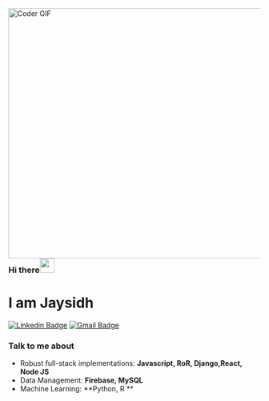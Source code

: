 <img align="left" src="https://media.giphy.com/media/SWoSkN6DxTszqIKEqv/giphy.gif" alt="Coder GIF" width="600" height="500" />

<br/>
<br/>


### Hi there<img src="https://github.com/TheDudeThatCode/TheDudeThatCode/blob/master/Assets/Hi.gif" width="29px"> 

# I am Jaysidh

[![Linkedin Badge](https://img.shields.io/badge/-jaysidhdumbali-blue?style=flat-square&logo=Linkedin&logoColor=white&link=https://www.linkedin.com/in/jaysidhdumbali/)](https://www.linkedin.com/in/jaysidhdumbali/) [![Gmail Badge](https://img.shields.io/badge/-jay.dumbali@gmail.com-c14438?style=flat-square&logo=Gmail&logoColor=white&link=mailto:jay.dumbali@gmail.com)](mailto:jay.dumbali@gmail.com)

### Talk to me about
- Robust full-stack implementations:  **Javascript, RoR, Django,React, Node JS**
- Data Management: **Firebase, MySQL**
- Machine Learning: **Python, R **





<!--
**JaysidhDumbali/JaysidhDumbali** is a ✨ _special_ ✨ repository because its `README.md` (this file) appears on your GitHub profile.


###  IN CASE OF FIRE 🔥 
:heavy_plus_sign: Git commit -a  :arrow_up: Git push  🏃  Git out

Here are some ideas to get you started:

### Hi there 👋
- 🔭 I’m currently working on ...
- 🌱 I’m currently learning ...
- 👯 I’m looking to collaborate on ...
- 🤔 I’m looking for help with ...
- 💬 Ask me about ...
- 📫 How to reach me: ...
- 😄 Pronouns: ...
- ⚡ Fun fact: ...
-->
